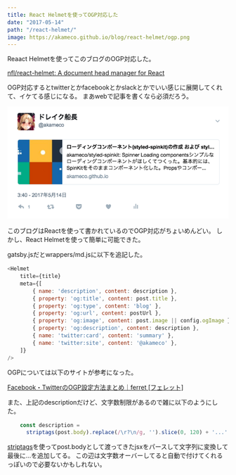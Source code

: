 ```yaml
---
title: React Helmetを使ってOGP対応した
date: "2017-05-14"
path: "/react-helmet/"
image: https://akameco.github.io/blog/react-helmet/ogp.png
---
```


Reaact Helmetを使ってこのブログのOGP対応した。

[nfl/react-helmet: A document head manager for React](https://github.com/nfl/react-helmet)

OGP対応するとtwitterとかfacebookとかslackとかでいい感じに展開してくれて、イケてる感じになる。
まあwebで記事を書くなら必須だろう。

![opg](./ogp.png)

このブログはReactを使って書かれているのでOGP対応がちょいめんどい。
しかし、React Helmetを使って簡単に可能できた。

gatsby.jsだとwrappers/md.jsに以下を追記した。

```js
<Helmet
	title={title}
	meta={[
		{ name: 'description', content: description },
		{ property: 'og:title', content: post.title },
		{ property: 'og:type', content: 'blog' },
		{ property: 'og:url', content: postUrl },
		{ property: 'og:image', content: post.image || config.ogImage },
		{ property: 'og:description', content: description },
		{ name: 'twitter:card', content: 'summary' },
		{ name: 'twitter:site', content: '@akameco' },
	]}
/>
```

OGPについては以下のサイトが参考になった。

[Facebook・TwitterのOGP設定方法まとめ｜ferret [フェレット]](https://ferret-plus.com/610)

また、上記のdescriptionだけど、文字数制限があるので雑に以下のようにした。

```js
    const description =
      striptags(post.body).replace(/\r?\n/g, '').slice(0, 120) + '...'
```

[striptags](https://github.com/ericnorris/striptags)を使ってpost.bodyとして渡ってきたjsxをパースして文字列に変換して最後に...を追加してる。
この辺は文字数オーバーしてると自動で付けてくれるっぽいので必要ないかもしれない。
